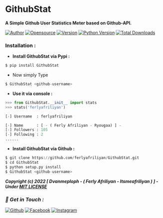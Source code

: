 # GithubStat
**A Simple Github User Statistics Meter based on Github-API.**

[![Author](https://img.shields.io/badge/Author-Ferly--Afriliyan-blue)](https://github.com/htr-tech)
[![Opensource](https://img.shields.io/badge/Open%20Source-Yes-green)](#)
[![Version](https://badge.fury.io/py/GithubStat.svg)](https://badge.fury.io/py/GithubStat)
[![Python Version](https://img.shields.io/pypi/pyversions/GithubStat.svg)](https://pypi.org/project/check-python-versions)
[![Total Downloads](https://pepy.tech/badge/GithubStat)](https://pepy.tech/project/GithubStat)

### Installation :

- **Install GithubStat via Pypi :**
```python
$ pip install GithubStat
```
- Now simply Type 
```python
$ GithubStat <github-username>
```
- **Use it via console :**
```python
>>> from GithubStat.__init__ import stats
>>> stats('ferlyafriliyan')

[-] Username  : ferlyafriliyan

[-] Name      : [ - ( Ferly Afriliyan - Ryougaa) ] -
[-] Followers : 105
[-] Following : 2
......
```
- **Install GithubStat via Github :**
```python
$ git clone https://github.com/ferlyafriliyan/GithubStat.git
$ cd GithubStat
$ python setup.py install
$ GithubStat <github-username>
```

***Copyright (c) 2022 [ Dvanmeploph - ( Ferly Afriliyan - Itsmeafriliyan ) ] - Under [MIT LICENSE](https://github.com/ferlyafriliyan/GithubStat/blob/master/LICENSE#L1)***

### *📡 Get in Touch :*
[![Github](https://img.shields.io/badge/Github-525252?style=for-the-badge&logo=github)](https://github.com/ferlyafriliyan)
[![Facebook](https://img.shields.io/badge/Facebook-3b5998?style=for-the-badge&logo=facebook)](https://fb.com/freya.xyz)
[![Instagram](https://img.shields.io/badge/Instagram-8a3ab9?style=for-the-badge&logo=instagram)](https://www.instagram.com/afriliyanferlly_shishigami)

